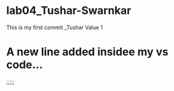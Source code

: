 # lab04_Tushar-Swarnkar
This is my first commit _Tushar Value 1
# A new line added insidee my vs code...
;;;;;
